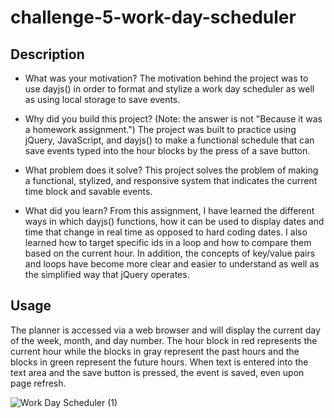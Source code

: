 # challenge-5-work-day-scheduler

## Description

- What was your motivation?
The motivation behind the project was to use dayjs() in order to format and stylize a work day scheduler as well as using local storage to save events.

- Why did you build this project? (Note: the answer is not "Because it was a homework assignment.")
The project was built to practice using jQuery, JavaScript, and dayjs() to make a functional schedule that can save events typed into the hour blocks by the press of a save button.

- What problem does it solve?
This project solves the problem of making a functional, stylized, and responsive system that indicates the current time block and savable events.

- What did you learn?
From this assignment, I have learned the different ways in which dayjs() functions, how it can be used to display dates and time that change in real time as opposed to hard coding dates. I also learned how to target specific ids in a loop and how to compare them based on the current hour. In addition, the concepts of key/value pairs and loops have become more clear and easier to understand as well as the simplified way that jQuery operates.


## Usage

The planner is accessed via a web browser and will display the current day of the week, month, and day number. The hour block in red represents the current hour while the blocks in gray represent the past hours and the blocks in green represent the future hours. When text is entered into the text area and the save button is pressed, the event is saved, even upon page refresh.



![Work Day Scheduler (1)](https://user-images.githubusercontent.com/79767820/220210646-8fdb6825-a958-4e0c-8bca-f0c3cfd44ba2.gif)
